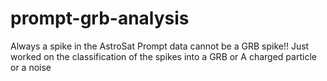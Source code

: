 # prompt-grb-analysis
Always a spike in the AstroSat Prompt data cannot be a GRB spike!! Just worked on the classification of the spikes into a GRB or A charged particle or a noise 
